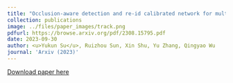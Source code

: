 ```yaml
---
title: "Occlusion-aware detection and re-id calibrated network for multi-object tracking"
collection: publications
image: ../files/paper_images/track.png
pdfurl: https://browse.arxiv.org/pdf/2308.15795.pdf
date: 2023-09-30
author: <u>Yukun Su</u>, Ruizhou Sun, Xin Shu, Yu Zhang, Qingyao Wu
journal: 'Arxiv (2023)'
---
```


[Download paper here](https://browse.arxiv.org/pdf/2308.15795.pdf)
